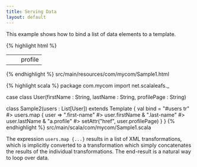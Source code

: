 ```yaml
---
title: Serving Data
layout: default
---
```


This example shows how to bind a list of data elements to a template.

{% highlight html %}
<table id="users">
  <tr>
    <td><span class="first-name"/></td>
    <td><span class="last-name"/></td>
    <td><a class="profile">profile</a></td>
  </tr>
</table>
{% endhighlight %}
<label>src/main/resources/com/mycom/Sample1.html</label>

{% highlight scala %}
package com.mycom
import net.scalaleafs._

case class User(firstName : String, lastName : String, profilePage : String)

class Sample2(users : List[User]) extends Template {
  val bind = 
    "#users tr" #> users.map { user =>
      ".first-name" #> user.firstName &
      ".last-name" #> user.lastName &
      "a.profile" #> setAttr("href", user.profilePage)
    } 
}
{% endhighlight %}
<label>src/main/scala/com/mycom/Sample1.scala</label>

The expression `users.map {...}` results in a list of XML transformations, which is
implicitly converted to a transformation which simply concatenates the results of the individual transformations. The end-result is a natural way to loop over data.

